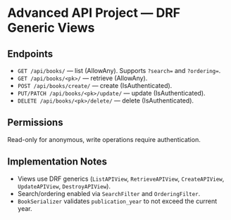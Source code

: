 # Advanced API Project — DRF Generic Views

## Endpoints
- `GET /api/books/` — list (AllowAny). Supports `?search=` and `?ordering=`.
- `GET /api/books/<pk>/` — retrieve (AllowAny).
- `POST /api/books/create/` — create (IsAuthenticated).
- `PUT/PATCH /api/books/<pk>/update/` — update (IsAuthenticated).
- `DELETE /api/books/<pk>/delete/` — delete (IsAuthenticated).

## Permissions
Read-only for anonymous, write operations require authentication.

## Implementation Notes
- Views use DRF generics (`ListAPIView`, `RetrieveAPIView`, `CreateAPIView`, `UpdateAPIView`, `DestroyAPIView`).
- Search/ordering enabled via `SearchFilter` and `OrderingFilter`.
- `BookSerializer` validates `publication_year` to not exceed the current year.
